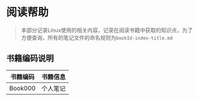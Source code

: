 # 阅读帮助
> 本部分记录Linux使用的相关内容，记录在阅读书籍中获取的知识点，为了方便查询，所有的笔记文件的命名规则为`bookId-index-title.md`

## 书籍编码说明
|书籍编码|书籍信息|
|:------:|:------|
|Book000|个人笔记|
